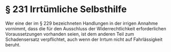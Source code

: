 # § 231 Irrtümliche Selbsthilfe
Wer eine der im § 229 bezeichneten Handlungen in der irrigen Annahme vornimmt, dass die für den Ausschluss der Widerrechtlichkeit erforderlichen Voraussetzungen vorhanden seien, ist dem anderen Teil zum Schadensersatz verpflichtet, auch wenn der Irrtum nicht auf Fahrlässigkeit beruht.